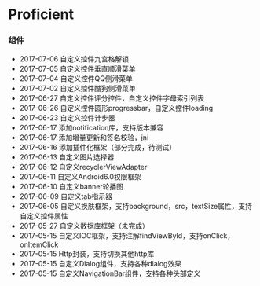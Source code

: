 # Proficient

### 组件

* 2017-07-06 自定义控件九宫格解锁
* 2017-07-05 自定义控件垂直顺滑菜单
* 2017-07-04 自定义控件QQ侧滑菜单
* 2017-07-02 自定义控件酷狗侧滑菜单
* 2017-06-27 自定义控件评分控件，自定义控件字母索引列表
* 2017-06-26 自定义控件圆形progressbar，自定义控件loading
* 2017-06-23 自定义控件计步器
* 2017-06-17 添加notification库，支持版本兼容
* 2017-06-17 添加增量更新和签名校验，jni
* 2017-06-16 添加插件化框架（部分完成，待测试）
* 2017-06-13 自定义图片选择器
* 2017-06-12 自定义recyclerViewAdapter
* 2017-06-11 自定义Android6.0权限框架
* 2017-06-10 自定义banner轮播图
* 2017-06-09 自定义tab指示器
* 2017-06-05 自定义换肤框架，支持background，src，textSize属性，支持自定义控件属性
* 2017-05-27 自定义数据库框架（未完成）
* 2017-05-15 自定义IOC框架，支持注解findViewById，支持onClick，onItemClick
* 2017-05-15 Http封装，支持切换其他http库
* 2017-05-15 自定义Dialog组件，支持各种dialog效果
* 2017-05-15 自定义NavigationBar组件，支持各种头部定义
